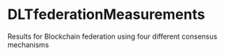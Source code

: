 # DLTfederationMeasurements
Results for Blockchain federation using four different consensus mechanisms
